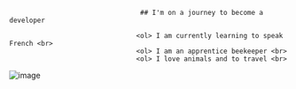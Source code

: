                                      ## I'm on a journey to become a developer

                                    <ol> I am currently learning to speak French <br>
                                    <ol> I am an apprentice beekeeper <br>
                                    <ol> I love animals and to travel <br>

![image](https://user-images.githubusercontent.com/115177980/234120263-c95c8c5b-f6ac-464d-a8e9-e90e7a3fcd1c.png)



